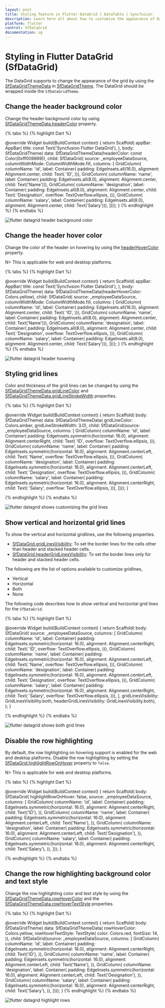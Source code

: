 ```yaml
---
layout: post
title: Styling feature in Flutter DataGrid | DataTable | Syncfusion
description: Learn here all about how to customize the appearance of DataGrid in Syncfusion Flutter DataGrid (SfDataGrid) widget and more.
platform: flutter
control: SfDataGrid
documentation: ug
---
```


# Styling in Flutter DataGrid (SfDataGrid)

The DataGrid supports to change the appearance of the grid by using the [SfDataGridThemeData](https://pub.dev/documentation/syncfusion_flutter_core/latest/theme/SfDataGridThemeData-class.html) in [SfDataGridTheme](https://pub.dev/documentation/syncfusion_flutter_core/latest/theme/SfDataGridTheme-class.html). The DataGrid should be wrapped inside the `SfDataGridTheme`.


## Change the header background color

Change the header background color by using [SfDataGridThemeData.headerColor](https://pub.dev/documentation/syncfusion_flutter_core/latest/theme/SfDataGridThemeData/headerColor.html) property.

{% tabs %}
{% highlight Dart %} 

@override
Widget build(BuildContext context) {
  return Scaffold(
      appBar: AppBar(
        title: const Text('Syncfusion Flutter DataGrid'),
      ),
      body: SfDataGridTheme(
          data: SfDataGridThemeData(headerColor: const Color(0xff009889)),
          child: SfDataGrid(
              source: _employeeDataSource,
              columnWidthMode: ColumnWidthMode.fill,
              columns: <GridColumn>[
                GridColumn(
                    columnName: 'id',
                    label: Container(
                        padding: EdgeInsets.all(16.0),
                        alignment: Alignment.center,
                        child: Text(
                          'ID',
                        ))),
                GridColumn(
                    columnName: 'name',
                    label: Container(
                        padding: EdgeInsets.all(8.0),
                        alignment: Alignment.center,
                        child: Text('Name'))),
                GridColumn(
                    columnName: 'designation',
                    label: Container(
                        padding: EdgeInsets.all(8.0),
                        alignment: Alignment.center,
                        child: Text(
                          'Designation',
                          overflow: TextOverflow.ellipsis,
                        ))),
                GridColumn(
                    columnName: 'salary',
                    label: Container(
                        padding: EdgeInsets.all(8.0),
                        alignment: Alignment.center,
                        child: Text('Salary'))),
              ])));
}
{% endhighlight %}
{% endtabs %}

![flutter datagrid header background color](images/styles/flutter-datagrid-column-header-styling.png)

## Change the header hover color

Change the color of the header on hovering by using the [headerHoverColor]( https://pub.dev/documentation/syncfusion_flutter_core/latest/theme/SfDataGridThemeData/headerHoverColor.html) property.

N> This is applicable for web and desktop platforms.

{% tabs %}
{% highlight Dart %}

@override
Widget build(BuildContext context) {
  return Scaffold(
      appBar: AppBar(
        title: const Text('Syncfusion Flutter DataGrid'),
      ),
      body: SfDataGridTheme(
          data: SfDataGridThemeData(headerHoverColor: Colors.yellow),
          child: SfDataGrid(
              source: _employeeDataSource,
              columnWidthMode: ColumnWidthMode.fill,
              columns: <GridColumn>[
                GridColumn(
                    columnName: 'id',
                    label: Container(
                        padding: EdgeInsets.all(16.0),
                        alignment: Alignment.center,
                        child: Text(
                          'ID',
                        ))),
                GridColumn(
                    columnName: 'name',
                    label: Container(
                        padding: EdgeInsets.all(8.0),
                        alignment: Alignment.center,
                        child: Text('Name'))),
                GridColumn(
                    columnName: 'designation',
                    label: Container(
                        padding: EdgeInsets.all(8.0),
                        alignment: Alignment.center,
                        child: Text(
                          'Designation',
                          overflow: TextOverflow.ellipsis,
                        ))),
                GridColumn(
                    columnName: 'salary',
                    label: Container(
                        padding: EdgeInsets.all(8.0),
                        alignment: Alignment.center,
                        child: Text('Salary'))),
              ])));
}
{% endhighlight %}
{% endtabs %}

![flutter datagrid header hovering](images/styles/flutter-datagrid-header-highlight.gif)

## Styling grid lines

Color and thickness of the grid lines can be changed by using the [SfDataGridThemeData.gridLineColor](https://pub.dev/documentation/syncfusion_flutter_core/latest/theme/SfDataGridThemeData/gridLineColor.html) and [SfDataGridThemeData.gridLineStrokeWidth](https://pub.dev/documentation/syncfusion_flutter_core/latest/theme/SfDataGridThemeData/gridLineStrokeWidth.html) properties.

{% tabs %}
{% highlight Dart %} 

@override
Widget build(BuildContext context) {
  return Scaffold(
      body: SfDataGridTheme(
          data: SfDataGridThemeData(
              gridLineColor: Colors.amber, gridLineStrokeWidth: 3.0),
          child: SfDataGrid(source: _employeeDataSource, columns: <GridColumn>[
            GridColumn(
                columnName: 'id',
                label: Container(
                    padding: EdgeInsets.symmetric(horizontal: 16.0),
                    alignment: Alignment.centerRight,
                    child: Text(
                      'ID',
                      overflow: TextOverflow.ellipsis,
                    ))),
            GridColumn(
                columnName: 'name',
                label: Container(
                    padding: EdgeInsets.symmetric(horizontal: 16.0),
                    alignment: Alignment.centerLeft,
                    child: Text(
                      'Name',
                      overflow: TextOverflow.ellipsis,
                    ))),
            GridColumn(
                columnName: 'designation',
                label: Container(
                    padding: EdgeInsets.symmetric(horizontal: 16.0),
                    alignment: Alignment.centerLeft,
                    child: Text(
                      'Designation',
                      overflow: TextOverflow.ellipsis,
                    ))),
            GridColumn(
                columnName: 'salary',
                label: Container(
                    padding: EdgeInsets.symmetric(horizontal: 16.0),
                    alignment: Alignment.centerRight,
                    child: Text(
                      'Salary',
                      overflow: TextOverflow.ellipsis,
                    ))),
          ])));
}
    
{% endhighlight %}
{% endtabs %}

![flutter datagrid shows customizing the grid lines](images/styles/flutter-datagrid-gridline-customization.png)

## Show vertical and horizontal grid lines

To show the vertical and horizontal gridlines, use the following properties. 

* [SfDataGrid.gridLinesVisibility](https://pub.dev/documentation/syncfusion_flutter_datagrid/latest/datagrid/SfDataGrid/gridLinesVisibility.html): To set the border lines for the cells other than header and stacked header cells. 
* [SfDataGrid.headerGridLinesVisibility](https://pub.dev/documentation/syncfusion_flutter_datagrid/latest/datagrid/SfDataGrid/headerGridLinesVisibility.html): To set the border lines only for header and stacked header cells.

The following are the list of options available to customize gridlines,

* Vertical
* Horizontal
* Both
* None

The following code describes how to show vertical and horizontal grid lines for the `SfDataGrid`.

{% tabs %}
{% highlight Dart %} 

@override
Widget build(BuildContext context) {
  return Scaffold(
    body: SfDataGrid(
        source: _employeeDataSource,
        columns: <GridColumn>[
          GridColumn(
              columnName: 'id',
              label: Container(
                  padding: EdgeInsets.symmetric(horizontal: 16.0),
                  alignment: Alignment.centerRight,
                  child: Text(
                    'ID',
                    overflow: TextOverflow.ellipsis,
                  ))),
          GridColumn(
              columnName: 'name',
              label: Container(
                  padding: EdgeInsets.symmetric(horizontal: 16.0),
                  alignment: Alignment.centerLeft,
                  child: Text(
                    'Name',
                    overflow: TextOverflow.ellipsis,
                  ))),
          GridColumn(
              columnName: 'designation',
              label: Container(
                  padding: EdgeInsets.symmetric(horizontal: 16.0),
                  alignment: Alignment.centerLeft,
                  child: Text(
                    'Designation',
                    overflow: TextOverflow.ellipsis,
                  ))),
          GridColumn(
              columnName: 'salary',
              label: Container(
                  padding: EdgeInsets.symmetric(horizontal: 16.0),
                  alignment: Alignment.centerRight,
                  child: Text(
                    'Salary',
                    overflow: TextOverflow.ellipsis,
                  ))),
        ],
        gridLinesVisibility: GridLinesVisibility.both,
        headerGridLinesVisibility: GridLinesVisibility.both),
  );
}
    
{% endhighlight %}
{% endtabs %}

![flutter datagrid shows both grid lines](images/styles/flutter-datagrid-gridlines.png)

## Disable the row highlighting

By default, the row highlighting on hovering support is enabled for the web and desktop platforms. Disable the row highlighting by setting the [SfDataGrid.highlightRowOnHover](https://pub.dev/documentation/syncfusion_flutter_datagrid/latest/datagrid/SfDataGrid/highlightRowOnHover.html) property to `false`.

N> This is applicable for web and desktop platforms.

{% tabs %}
{% highlight Dart %} 

@override
Widget build(BuildContext context) {
  return Scaffold(
      body: SfDataGrid(
          highlightRowOnHover: false,
          source: _employeeDataSource,
          columns: <GridColumn>[
        GridColumn(
            columnName: 'id',
            label: Container(
              padding: EdgeInsets.symmetric(horizontal: 16.0),
              alignment: Alignment.centerRight,
              child: Text('ID'),
            )),
        GridColumn(
            columnName: 'name',
            label: Container(
              padding: EdgeInsets.symmetric(horizontal: 16.0),
              alignment: Alignment.centerLeft,
              child: Text('Name'),
            )),
        GridColumn(
            columnName: 'designation',
            label: Container(
              padding: EdgeInsets.symmetric(horizontal: 16.0),
              alignment: Alignment.centerLeft,
              child: Text('Designation'),
            )),
        GridColumn(
            columnName: 'salary',
            label: Container(
              padding: EdgeInsets.symmetric(horizontal: 16.0),
              alignment: Alignment.centerRight,
              child: Text('Salary'),
            )),
      ]));
}
    
{% endhighlight %}
{% endtabs %}

## Change the row highlighting background color and text style

Change the row highlighting color and text style by using the [SfDataGridThemeData.rowHoverColor](https://pub.dev/documentation/syncfusion_flutter_core/latest/theme/SfDataGridThemeData/rowHoverColor.html) and the [SfDataGridThemeData.rowHoverTextStyle](https://pub.dev/documentation/syncfusion_flutter_core/latest/theme/SfDataGridThemeData/rowHoverTextStyle.html) properties.

{% tabs %}
{% highlight Dart %} 

@override
Widget build(BuildContext context) {
  return Scaffold(
      body: SfDataGridTheme(
          data: SfDataGridThemeData(
              rowHoverColor: Colors.yellow,
              rowHoverTextStyle: TextStyle(
                color: Colors.red,
                fontSize: 14,
              )),
          child: SfDataGrid(source: _employeeDataSource, columns: <GridColumn>[
            GridColumn(
                columnName: 'id',
                label: Container(
                  padding: EdgeInsets.symmetric(horizontal: 16.0),
                  alignment: Alignment.centerRight,
                  child: Text('ID'),
                )),
            GridColumn(
                columnName: 'name',
                label: Container(
                  padding: EdgeInsets.symmetric(horizontal: 16.0),
                  alignment: Alignment.centerLeft,
                  child: Text('Name'),
                )),
            GridColumn(
                columnName: 'designation',
                label: Container(
                  padding: EdgeInsets.symmetric(horizontal: 16.0),
                  alignment: Alignment.centerLeft,
                  child: Text('Designation'),
                )),
            GridColumn(
                columnName: 'salary',
                label: Container(
                  padding: EdgeInsets.symmetric(horizontal: 16.0),
                  alignment: Alignment.centerRight,
                  child: Text('Salary'),
                )),
          ])));
}
{% endhighlight %}
{% endtabs %}

![flutter datagrid highlight rows](images/styles/flutter-datagrid-highlight-rows.gif)


